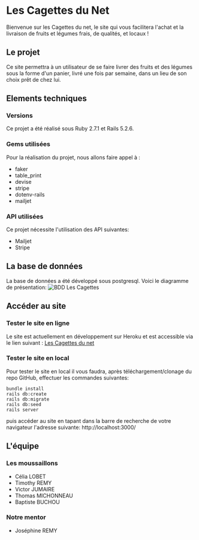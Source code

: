 # Les Cagettes du Net

Bienvenue sur les Cagettes du net, le site qui vous facilitera l'achat et la livraison de fruits et légumes frais, de qualités, et locaux !

## Le projet

Ce site permettra à un utilisateur de se faire livrer des fruits et des légumes sous la forme d'un panier, livré une fois par semaine, dans un lieu de son choix prêt de chez lui. 

## Elements techniques

### Versions

Ce projet a été réalisé sous Ruby 2.7.1 et Rails 5.2.6.

### Gems utilisées

Pour la réalisation du projet, nous allons faire appel à :

* faker
* table_print
* devise
* stripe
* dotenv-rails
* mailjet

### API utilisées

Ce projet nécessite l'utilisation des API suivantes:

* Mailjet
* Stripe

## La base de données

La base de données a été développé sous postgresql. Voici le diagramme de présentation:
![BDD Les Cagettes](https://zupimages.net/up/21/24/slpz.jpg)

## Accéder au site
### Tester le site en ligne

Le site est actuellement en développement sur Heroku et est accessible via le lien suivant :
[Les Cagettes du net](https://cagettes-du-net.herokuapp.com)

### Tester le site en local
Pour tester le site en local il vous faudra, après téléchargement/clonage du repo GitHub, effectuer les commandes suivantes:
```
bundle install
rails db:create
rails db:migrate
rails db:seed
rails server 
```

puis accéder au site en tapant dans la barre de recherche de votre navigateur l'adresse suivante:
http://localhost:3000/

## L'équipe

### Les moussaillons
* Célia LOBET
* Timothy REMY
* Victor JUMAIRE
* Thomas MICHONNEAU
* Baptiste BUCHOU

### Notre mentor
* Joséphine REMY